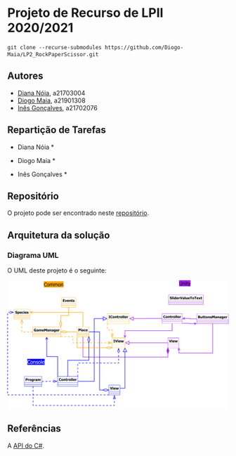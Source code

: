 # Projeto de Recurso de LPII 2020/2021

```
git clone --recurse-submodules https://github.com/Diogo-Maia/LP2_RockPaperScissor.git
```

## Autores

* [Diana Nóia](https://github.com/diananoia), a21703004
* [Diogo Maia](https://github.com/Diogo-Maia), a21901308
* [Inês Gonçalves](https://github.com/ineesgoncalvees), a21702076

## Repartição de Tarefas

* Diana Nóia
  *

* Diogo Maia
  * 

* Inês Gonçalves
  * 

## Repositório

O projeto pode ser encontrado neste [repositório](https://github.com/Diogo-Maia/LP2_RockPaperScissor).

## Arquitetura da solução



### Diagrama UML

O UML deste projeto é o seguinte:

![UML](UML.svg)

## Referências

A [API do C#](https://docs.microsoft.com/en-us/dotnet/csharp/).

